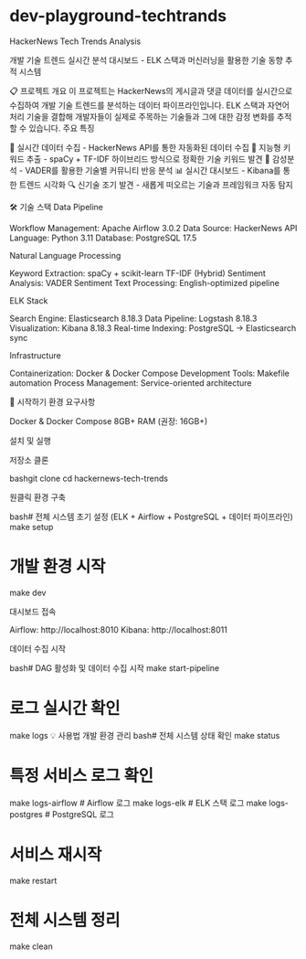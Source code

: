 # dev-playground-techtrands

HackerNews Tech Trends Analysis

개발 기술 트렌드 실시간 분석 대시보드 - ELK 스택과 머신러닝을 활용한 기술 동향 추적 시스템

📋 프로젝트 개요
이 프로젝트는 HackerNews의 게시글과 댓글 데이터를 실시간으로 수집하여 개발 기술 트렌드를 분석하는 데이터 파이프라인입니다.
ELK 스택과 자연어 처리 기술을 결합해 개발자들이 실제로 주목하는 기술들과 그에 대한 감정 변화를 추적할 수 있습니다.
주요 특징

🔄 실시간 데이터 수집 - HackerNews API를 통한 자동화된 데이터 수집
🧠 지능형 키워드 추출 - spaCy + TF-IDF 하이브리드 방식으로 정확한 기술 키워드 발견
💭 감성분석 - VADER를 활용한 기술별 커뮤니티 반응 분석
📊 실시간 대시보드 - Kibana를 통한 트렌드 시각화
🔍 신기술 조기 발견 - 새롭게 떠오르는 기술과 프레임워크 자동 탐지

🛠 기술 스택
Data Pipeline

Workflow Management: Apache Airflow 3.0.2
Data Source: HackerNews API
Language: Python 3.11
Database: PostgreSQL 17.5

Natural Language Processing

Keyword Extraction: spaCy + scikit-learn TF-IDF (Hybrid)
Sentiment Analysis: VADER Sentiment
Text Processing: English-optimized pipeline

ELK Stack

Search Engine: Elasticsearch 8.18.3
Data Pipeline: Logstash 8.18.3
Visualization: Kibana 8.18.3
Real-time Indexing: PostgreSQL → Elasticsearch sync

Infrastructure

Containerization: Docker & Docker Compose
Development Tools: Makefile automation
Process Management: Service-oriented architecture

🚀 시작하기
환경 요구사항

Docker & Docker Compose
8GB+ RAM (권장: 16GB+)

설치 및 실행

저장소 클론

bashgit clone <repository-url>
cd hackernews-tech-trends

원클릭 환경 구축

bash# 전체 시스템 초기 설정 (ELK + Airflow + PostgreSQL + 데이터 파이프라인)
make setup

# 개발 환경 시작
make dev

대시보드 접속

Airflow: http://localhost:8010
Kibana: http://localhost:8011

데이터 수집 시작

bash# DAG 활성화 및 데이터 수집 시작
make start-pipeline

# 로그 실시간 확인
make logs
💡 사용법
개발 환경 관리
bash# 전체 시스템 상태 확인
make status

# 특정 서비스 로그 확인
make logs-airflow    # Airflow 로그
make logs-elk        # ELK 스택 로그
make logs-postgres   # PostgreSQL 로그

# 서비스 재시작
make restart

# 전체 시스템 정리
make clean
